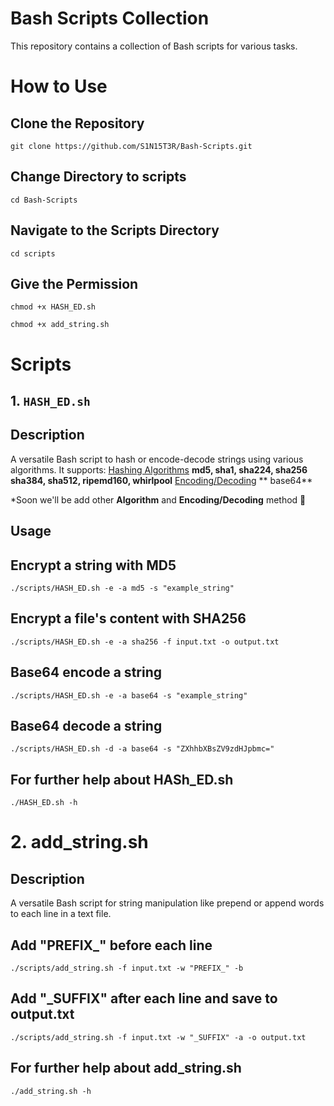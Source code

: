 # Bash Scripts Collection

This repository contains a collection of Bash scripts for various tasks.


# How to Use

## Clone the Repository

```
git clone https://github.com/S1N15T3R/Bash-Scripts.git
```
## Change Directory to scripts

```
cd Bash-Scripts
```

## Navigate to the Scripts Directory

```
cd scripts
```

## Give the Permission 

```
chmod +x HASH_ED.sh
```
```
chmod +x add_string.sh
```


# Scripts

## 1. `HASH_ED.sh`

## Description
 A versatile Bash script to hash or encode-decode strings using various algorithms. It supports:
<ins>Hashing Algorithms</ins>
 **md5, sha1, sha224, sha256** 
**sha384, sha512, ripemd160, whirlpool**
<ins>Encoding/Decoding</ins>
** base64**

*Soon we'll be add other **Algorithm** and **Encoding/Decoding** method 🫣  

## Usage

## Encrypt a string with MD5

```
./scripts/HASH_ED.sh -e -a md5 -s "example_string"
```


## Encrypt a file's content with SHA256

```
./scripts/HASH_ED.sh -e -a sha256 -f input.txt -o output.txt
```

## Base64 encode a string

```
./scripts/HASH_ED.sh -e -a base64 -s "example_string"
```

## Base64 decode a string

```
./scripts/HASH_ED.sh -d -a base64 -s "ZXhhbXBsZV9zdHJpbmc="
```

## For further help about HASh_ED.sh

```
./HASH_ED.sh -h
```





# 2. add_string.sh

## Description
A versatile Bash script for string manipulation like prepend or append words to each line in a text file.

## Add "PREFIX_" before each line

```
./scripts/add_string.sh -f input.txt -w "PREFIX_" -b
```
## Add "_SUFFIX" after each line and save to output.txt
```
./scripts/add_string.sh -f input.txt -w "_SUFFIX" -a -o output.txt
```
## For further help about add_string.sh

```
./add_string.sh -h
```
